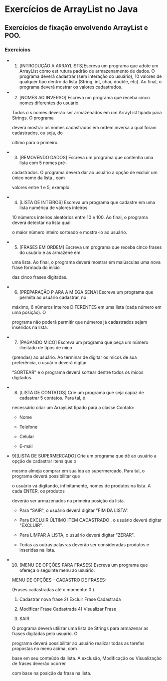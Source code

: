 # Exercícios de ArrayList no Java

## Exercícios de fixação envolvendo ArrayList e POO.

### Exercícios

* 1) [INTRODUÇÃO  A  ARRAYLISTS]Escreva  um  programa  que  adote  um  ArrayList  como  est rutura padrão  de  armazenamento  de  dados.  O  programa  deverá  cadastrar  (sem  interação  do  usuário), 10  valores  de  qualquer  tipo  dentro  da  lista  (String,  int,  char,  double,  etc).  Ao  final,  o  programa deverá mostrar os valores cadastrados. 

* 2) [NOMES  AO  INVERSO]  Escreva  um  programa  que  receba  cinco  nomes  diferentes  do  usuário. 

  Todos  o s  nomes  deverão  ser  armazenados  em  um  ArrayList   tipado  para  Strings.  O  programa 

  deverá  mostrar  os  nomes  cadastrados  em  ordem  inversa  a  qual  foram  cadastrados,  ou  seja,  do 

  último para o primeiro.

* 3) [REMOVENDO  DADOS]  Escreva  um  programa  que  contenha  uma  lista  com  5  nomes  pré-

  cadastrados.  O  programa  deverá  dar  ao  usuário  a  opção  de  excluir  um  único  nome  da  lista ,  com 

  valores entre 1 e 5, exemplo. 

* 4) [LISTA DE INTEIROS] Escreva um programa que cadastre em uma lista numérica de valores inteiros 

  10  números  inteiros  aleatórios  entre  10  e  100.  Ao  final,  o   programa  deverá  detectar  na  lista  qual 

  o maior número inteiro sorteado e mostra-lo ao usuário. 

* 5) [FRASES  EM  ORDEM]  Escreva  um  programa que  receba  cinco  frases  do  usuário  e  as  armazene em 

  uma  lista.  Ao  final,  o  programa  deverá  mostrar   em  maiúsculas  uma  nova  frase  formada  do  início 

  das cinco frases digitadas.

* 6) [PREPARAÇÃO  P ARA  A  M EGA  SENA]  Escreva  um  programa  que  permita  ao  usuário  cadastrar,  no 

  máximo,  6  números  inteiros  DIFERENTES  em  uma  lista  (cada  número  em  uma  posição).  O 

  programa não poderá permitir que números já cadastrados sejam inseridos na lista.

* 7) [PAGANDO  MICO]  Escreva  um  programa  que  peça  um  número  ilimitado  de  tipos  de  mico 

  (prendas) ao  usuário.  Ao  terminar de  digitar  os  micos  de sua  preferência,  o  usuário  deverá digitar 

  “SORTEAR"  e  o  programa  deverá  sortear  dentre  todos  os  micos  digitados.

* 8) [LISTA  DE  CONTATOS]  Crie  um   programa  que  seja  capaz  de  cadastrar  5  contatos.  Para  tal,  é 

  necessário criar um ArrayList tipado para a classe Contato: 

  * Nome 

  * Telefone 

  * Celular 

  * E-mail 

* 9)[LISTA DE SUPERMERCADO] Crie um programa que dê ao usuário a opção de cadastrar itens que o 

  mesmo almeja comprar em sua ida ao supermercado. Para tal, o programa deverá possibilitar que 

  o  usuário  vá  digitando,  infinitamente,  nomes  de  produtos  na  lista.  A  cada  ENTER,  os  produtos 

  deverão ser armazenados na primeira posição da lista.   

  * Para “SAIR", o usuário deverá digitar "FIM DA LISTA". 

  * Para  EXCLUIR  ÚLTIMO  ITEM  CADASTRADO ,  o  usuário  deverá  digitar "EXCLUIR".
  * Para LIMPAR A LISTA, o usuário deverá digitar "ZERAR".

  * Todas as outras palavras deverão ser consideradas produtos e inseridas na lista.

* 10) [MENU DE OPÇÕES PARA FRASES] Escreva um programa que ofereça o seguinte menu ao usuário: 

  MENU DE OPÇÕES – CADASTRO DE FRASES: 

  (Frases cadastradas até o momento: 0 )  

  1) Cadastrar nova frase 				2) Excluir Frase Cadastrada 

  3) Modificar Frase Cadastrada 	 4) Visualizar Frase 

  5) SAIR 

  O programa deverá utilizar uma lista  de Strings para armazenar as  frases digitadas pelo usuário. O 

  programa  deverá  possibilitar  ao  usuário  realizar  todas  as  tarefas  propostas  no  menu  acima,  com 

  base em seu  conteúdo da lista. A exclusão, Modificação ou  Visualização de frases deverão ocorrer 

  com base na posição da frase na lista.  

   
